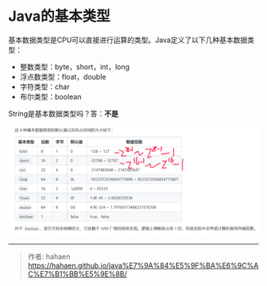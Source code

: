# Java的基本类型


基本数据类型是CPU可以直接进行运算的类型。Java定义了以下几种基本数据类型：

* 整数类型：byte，short，int，long
* 浮点数类型：float，double
* 字符类型：char
* 布尔类型：boolean

String是基本数据类型吗？答：**不是**

![基本类型](/img/Java的基本类型/1.png)

---

> 作者: hahaen  
> https://hahaen.github.io/java%E7%9A%84%E5%9F%BA%E6%9C%AC%E7%B1%BB%E5%9E%8B/
